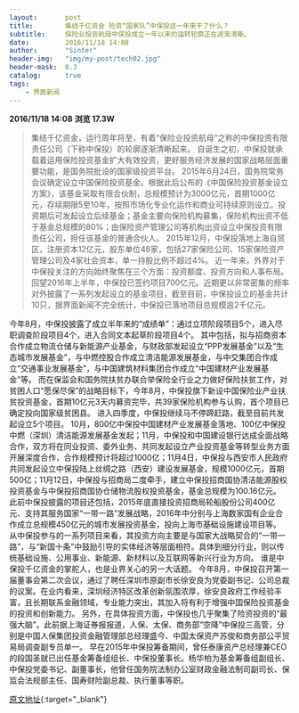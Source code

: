 ```yaml
---
layout:       post
title:        集结千亿资金 险资“国家队”中保投这一年来干了什么？
subtitle:     保险业投资航母中保投成立一年以来的运转轮廓正在逐渐清晰。
date:         2016/11/18 14:08
author:       "Sinter"
header-img:   "img/my-post/tech02.jpg"
header-mask:  0.3
catalog:      true
tags:
    - 界面新闻
---
```


**2016/11/18 14:08**  **浏览 17.3W**

> 集结千亿资金，运行周年将至，有着“保险业投资航母”之称的中保投资有限责任公司（下称中保投）的轮廓逐渐清晰起来。
自诞生之初，中保投就承载着运用保险投资基金扩大有效投资，更好服务经济发展的国家战略层面重要功能，是国务院批设的国家级投资平台。
2015年6月24日，国务院常务会议确定设立中国保险投资基金。根据此后公布的《中国保险投资基金设立方案》，该基金采取有限合伙制，总规模预计为3000亿元，首期1000亿元，存续期限5至10年，按照市场化专业化运作和商业可持续原则设立。投资期后可发起设立后续基金；基金主要向保险机构募集，保险机构出资不低于基金总规模的80%；由保险资产管理公司等机构出资设立中保投资有限责任公司，担任该基金的普通合伙人。
2015年12月，中保投落地上海自贸区，注册资本12亿元，股东单位46家，包括27家保险公司、15家保险资产管理公司及4家社会资本，单一持股比例不超过4%。
近一年来，外界对于中保投关注的方向始终聚焦在三个方面：投资额度、投资方向和人事布局。
回望2016年上半年，中保投已签约项目700亿元。近期更以非常密集的频率对外披露了一系列发起设立的基金项目，截至目前，中保投设立的基金共计10只，据界面新闻不完全统计，中保投已落地项目总规模逾2千亿元。

今年8月，中保投披露了成立半年来的“成绩单”：通过立项阶段项目5个，进入尽职调查阶段项目4个，进入合同文本起草阶段项目4个。
其中包括，拟与招商资本合作成立物流仓储与新能源产业基金，与财政部发起设立“PPP发展基金”以及“生态城市发展基金”，与中燃控股合作成立清洁能源发展基金，与中交集团合作成立“交通事业发展基金”，与中国建筑材料集团合作成立“中国建材产业发展基金”等。
而在保监会和国务院扶贫办联合举保险全行业之力做好保险扶贫工作，对贫困人口“愿保尽保”的战略目标下，今年8月，中保投旗下新设中国保险业产业扶贫投资基金，首期10亿元3天内募资完毕，共39家保险机构参与认购，首个项目已确定投向国家级贫困县。
进入四季度，中保投继续马不停蹄赶路，截至目前共发起设立5个项目。
10月，800亿中保投中国建材产业发展基金落地、100亿中保投中燃（深圳）清洁能源发展基金发起；11月，中保投和中国建设银行达成全面战略合作，双方将在同业投资、委外业务、共同发起设立产业投资基金等转型业务方面开展深度合作，合作规模预计将超过1000亿；11月4日，中保投与西安市人民政府共同发起设立中保投陆上丝绸之路（西安）建设发展基金，规模1000亿元，首期500亿；11月12日，中保投与招商局二度牵手，建立中保投招商国协清洁能源股权投资基金与中保投招商国协仓储物流股权投资基金，基金总规模为100.16亿元。
此前中保投披露的项目还包括，2015年底直接投资招商局轮船股份公司400亿元、支持其服务国家“一带一路”发展战略，2016年中分别与上海数家国有企业合作成立总规模450亿元的城市发展投资基金，投向上海市基础设施建设项目等。
从中保投参与的一系列项目来看，其投资方向主要是与国家大战略契合的“一带一路”，与“新国十条”中鼓励引导的实体经济等层面相符。具体到细分行业，则以传统基础设施、公用事业、新能源、新材料以及互联网等新兴行业为方向。
谁是中保投千亿资金的掌舵人，也是业界关心的另一大话题。
今年8月，中保投召开第一届董事会第二次会议，通过了聘任深圳市原副市长徐安良为党委副书记、公司总裁的议案。在业内看来，深圳经济特区改革创新氛围浓厚，徐安良政府工作经验丰富，且长期联系金融领域，专业能力突出，其加入将有利于增强中国保险投资基金的投资和创新能力。
另外，在具体投资方面，中保投也几乎聚集了险资投资的“最强大脑”。此前据上海证券报报道，人保、太保、商务部“空降”中保投三高管，分别是中国人保集团投资金融管理部总经理盛今、中国太保资产苏俊和商务部公平贸易局调查副专员单一。
早在2015年中保投筹备期间，曾任泰康资产总经理兼CEO的段国圣就已出任基金筹备组组长、中保投董事长。杨华柏为基金筹备组副组长、中保投党委书记、副董事长，他曾任国务院法制办公室财政金融法制司副司长、保监会法规部主任、国寿财险副总裁、执行董事等职。


[原文地址](http://www.jiemian.com/article/966506.html){:target="_blank"}


